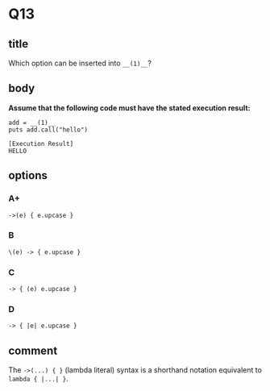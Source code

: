 # Q13

## title

Which option can be inserted into `__(1)__`?

## body

**Assume that the following code must have the stated execution result:**

```
add = __(1)__
puts add.call("hello")

[Execution Result]
HELLO
```

## options

### A+

`->(e) { e.upcase }`

### B

`\(e) -> { e.upcase }`

### C

`-> { (e) e.upcase }`

### D

`-> { |e| e.upcase }`

## comment

The `->(...) { }` (lambda literal) syntax is a shorthand notation equivalent to `lambda { |...| }`.
